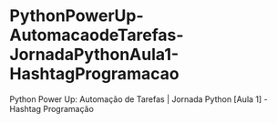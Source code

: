 # PythonPowerUp-AutomacaodeTarefas-JornadaPythonAula1-HashtagProgramacao
Python Power Up: Automação de Tarefas | Jornada Python [Aula 1] - Hashtag Programação
